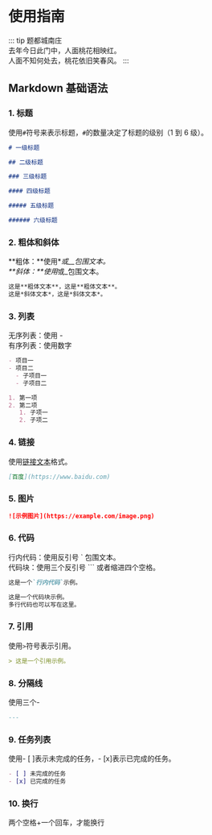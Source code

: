 # 使用指南

::: tip 题都城南庄  
去年今日此门中，人面桃花相映红。  
人面不知何处去，桃花依旧笑春风。
:::

## Markdown 基础语法

### 1. 标题

使用`#`符号来表示标题，`#`的数量决定了标题的级别（1 到 6 级）。

```md
# 一级标题

## 二级标题

### 三级标题

#### 四级标题

##### 五级标题

###### 六级标题
```

### 2. 粗体和斜体

**粗体：**使用\**或\_\_包围文本。  
**斜体：**使用*或\_包围文本。

```md
这是**粗体文本**，这是**粗体文本**。
这是*斜体文本*，这是*斜体文本*。
```

### 3. 列表

无序列表：使用 -  
有序列表：使用数字

```md
- 项目一
- 项目二
  - 子项目一
  - 子项目二

1. 第一项
2. 第二项
   1. 子项一
   2. 子项二
```

### 4. 链接

使用[链接文本](URL)格式。

```md
[百度](https://www.baidu.com)
```

### 5. 图片

```md
![示例图片](https://example.com/image.png)
```

### 6. 代码

行内代码：使用反引号 ` 包围文本。  
代码块：使用三个反引号 ``` 或者缩进四个空格。

```md
这是一个`行内代码`示例。

这是一个代码块示例。
多行代码也可以写在这里。
```

### 7. 引用

使用`>`符号表示引用。

```md
> 这是一个引用示例。
```

### 8. 分隔线

使用三个-

```md
---
```

### 9. 任务列表

使用- [ ]表示未完成的任务，- [x]表示已完成的任务。

```md
- [ ] 未完成的任务
- [x] 已完成的任务
```

### 10. 换行

两个空格+一个回车，才能换行
